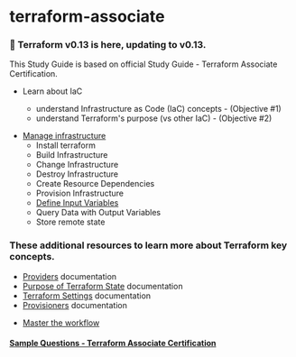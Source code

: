 # terraform-associate

### :tada: Terraform v0.13 is here, updating to v0.13.

This Study Guide is based on official Study Guide - Terraform Associate Certification.

- Learn about IaC

  - understand Infrastructure as Code (IaC) concepts - (Objective #1)
  - understand Terraform's purpose (vs other IaC) - (Objective #2)

* [Manage infrastructure](https://github.com/saurabh3460/terraform-associate/tree/master/Manage%20infrastructure)
  - Install terraform
  - Build Infrastructure
  - Change Infrastructure
  - Destroy Infrastructure
  - Create Resource Dependencies
  - Provision Infrastructure
  - [Define Input Variables](https://github.com/saurabh3460/terraform-associate/tree/master/Manage%20infrastructure/Define%20Input%20Variables)
  - Query Data with Output Variables
  - Store remote state

### These additional resources to learn more about Terraform key concepts.

- [Providers](https://www.terraform.io/docs/configuration/providers.html) documentation
- [Purpose of Terraform State](https://www.terraform.io/docs/state/purpose.html) documentation
- [Terraform Settings](https://www.terraform.io/docs/configuration/terraform.html) documentation
- [Provisioners](https://www.terraform.io/docs/provisioners/#provisioners-are-a-last-resort) documentation

* [Master the workflow]()

#### [Sample Questions - Terraform Associate Certification](https://learn.hashicorp.com/terraform/certification/terraform-associate-sample-questions)
